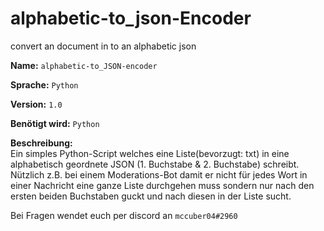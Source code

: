 # alphabetic-to_json-Encoder
convert an document in to an alphabetic json

**Name:**                `alphabetic-to_JSON-encoder`

**Sprache:**             `Python` 

**Version:**              `1.0`

**Benötigt wird:**        `Python`

**Beschreibung:**  
Ein simples Python-Script welches eine Liste(bevorzugt: txt) in eine alphabetisch geordnete JSON (1. Buchstabe & 2. Buchstabe) schreibt.
Nützlich z.B.  bei einem  Moderations-Bot damit er nicht für jedes Wort in einer Nachricht eine ganze Liste durchgehen muss sondern nur 
nach den ersten beiden Buchstaben guckt und nach diesen in der Liste sucht. 


Bei Fragen wendet euch per discord an `mccuber04#2960`

